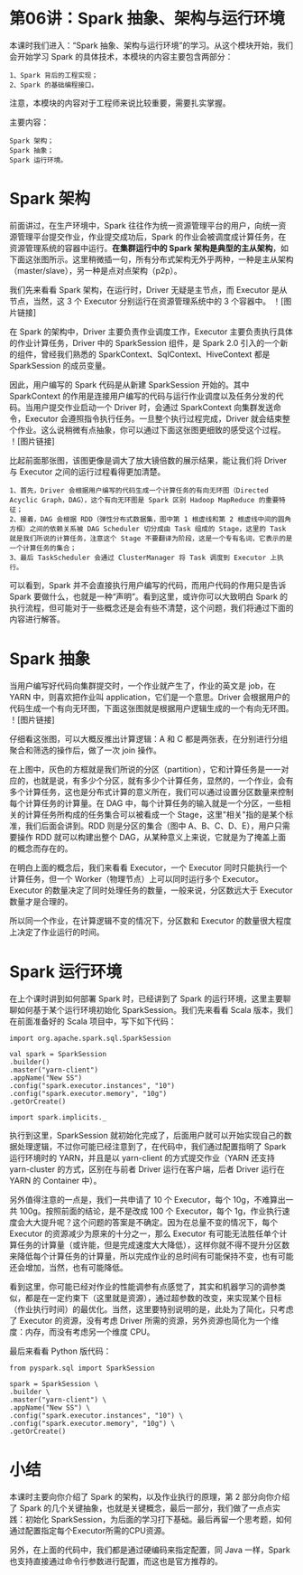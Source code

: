 # 第06讲：Spark 抽象、架构与运行环境

本课时我们进入：“Spark 抽象、架构与运行环境”的学习。从这个模块开始，我们会开始学习 Spark 的具体技术，本模块的内容主要包含两部分：

    1、Spark 背后的工程实现；
    2、Spark 的基础编程接口。

注意，本模块的内容对于工程师来说比较重要，需要扎实掌握。

主要内容：

    Spark 架构；
    Spark 抽象；
    Spark 运行环境。

# Spark 架构

前面讲过，在生产环境中，Spark 往往作为统一资源管理平台的用户，向统一资源管理平台提交作业，作业提交成功后，Spark 的作业会被调度成计算任务，在资源管理系统的容器中运行。**在集群运行中的 Spark 架构是典型的主从架构**，如下面这张图所示。这里稍微插一句，所有分布式架构无外乎两种，一种是主从架构（master/slave），另一种是点对点架构（p2p）。

我们先来看看 Spark 架构，在运行时，Driver 无疑是主节点，而 Executor 是从节点，当然，这 3 个 Executor 分别运行在资源管理系统中的 3 个容器中。
！[图片链接]

在 Spark 的架构中，Driver 主要负责作业调度工作，Executor 主要负责执行具体的作业计算任务，Driver 中的 SparkSession 组件，是 Spark 2.0 引入的一个新的组件，曾经我们熟悉的 SparkContext、SqlContext、HiveContext 都是 SparkSession 的成员变量。

因此，用户编写的 Spark 代码是从新建 SparkSession 开始的。其中 SparkContext 的作用是连接用户编写的代码与运行作业调度以及任务分发的代码。当用户提交作业启动一个 Driver 时，会通过 SparkContext 向集群发送命令，Executor 会遵照指令执行任务。一旦整个执行过程完成，Driver 就会结束整个作业。这么说稍微有点抽象，你可以通过下面这张图更细致的感受这个过程。
！[图片链接]

比起前面那张图，该图更像是调大了放大镜倍数的展示结果，能让我们将 Driver 与 Executor 之间的运行过程看得更加清楚。

    1、首先，Driver 会根据用户编写的代码生成一个计算任务的有向无环图（Directed Acyclic Graph，DAG），这个有向无环图是 Spark 区别 Hadoop MapReduce 的重要特征；
    2、接着，DAG 会根据 RDD（弹性分布式数据集，图中第 1 根虚线和第 2 根虚线中间的圆角方框）之间的依赖关系被 DAG Scheduler 切分成由 Task 组成的 Stage，这里的 Task 就是我们所说的计算任务，注意这个 Stage 不要翻译为阶段，这是一个专有名词，它表示的是一个计算任务的集合；
    3、最后 TaskScheduler 会通过 ClusterManager 将 Task 调度到 Executor 上执行。

可以看到，Spark 并不会直接执行用户编写的代码，而用户代码的作用只是告诉 Spark 要做什么，也就是一种“声明”。看到这里，或许你可以大致明白 Spark 的执行流程，但可能对于一些概念还是会有些不清楚，这个问题，我们将通过下面的内容进行解答。

# Spark 抽象

当用户编写好代码向集群提交时，一个作业就产生了，作业的英文是 job，在 YARN 中，则喜欢把作业叫 application，它们是一个意思。Driver 会根据用户的代码生成一个有向无环图，下面这张图就是根据用户逻辑生成的一个有向无环图。
！[图片链接]

仔细看这张图，可以大概反推出计算逻辑：A 和 C 都是两张表，在分别进行分组聚合和筛选的操作后，做了一次 join 操作。

在上图中，灰色的方框就是我们所说的分区（partition），它和计算任务是一一对应的，也就是说，有多少个分区，就有多少个计算任务，显然的，一个作业，会有多个计算任务，这也是分布式计算的意义所在，我们可以通过设置分区数量来控制每个计算任务的计算量。在 DAG 中，每个计算任务的输入就是一个分区，一些相关的计算任务所构成的任务集合可以被看成一个 Stage，这里"相关"指的是某个标准，我们后面会讲到。RDD 则是分区的集合（图中 A、B、C、D、E），用户只需要操作 RDD 就可以构建出整个 DAG，从某种意义上来说，它就是为了掩盖上面的概念而存在的。

在明白上面的概念后，我们来看看 Executor，一个 Executor 同时只能执行一个计算任务，但一个 Worker（物理节点）上可以同时运行多个 Executor。Executor 的数量决定了同时处理任务的数量，一般来说，分区数远大于 Executor 数量才是合理的。

所以同一个作业，在计算逻辑不变的情况下，分区数和 Executor 的数量很大程度上决定了作业运行的时间。

# Spark 运行环境

在上个课时讲到如何部署 Spark 时，已经讲到了 Spark 的运行环境，这里主要聊聊如何基于某个运行环境初始化 SparkSession。我们先来看看 Scala 版本，我们在前面准备好的 Scala 项目中，写下如下代码：

    import org.apache.spark.sql.SparkSession

    val spark = SparkSession
    .builder()
    .master("yarn-client")
    .appName("New SS")
    .config("spark.executor.instances", "10")
    .config("spark.executor.memory", "10g")
    .getOrCreate()

    import spark.implicits._

执行到这里，SparkSession 就初始化完成了，后面用户就可以开始实现自己的数据处理逻辑，不过你可能已经注意到了，在代码中，我们通过配置指明了 Spark 运行环境时的 YARN，并且是以 yarn-client 的方式提交作业（YARN 还支持 yarn-cluster 的方式，区别在与前者 Driver 运行在客户端，后者 Driver 运行在 YARN 的 Container 中）。

另外值得注意的一点是，我们一共申请了 10 个 Executor，每个 10g，不难算出一共 100g。按照前面的结论，是不是改成 100 个 Executor，每个 1g，作业执行速度会大大提升呢？这个问题的答案是不确定。因为在总量不变的情况下，每个 Executor 的资源减少为原来的十分之一，那么 Executor 有可能无法胜任单个计算任务的计算量（或许能，但是完成速度大大降低），这样你就不得不提升分区数来降低每个计算任务的计算量，所以完成作业的总时间有可能保持不变，也有可能还会增加，当然，也有可能降低。

看到这里，你可能已经对作业的性能调参有点感觉了，其实和机器学习的调参类似，都是在一定约束下（这里就是资源），通过超参数的改变，来实现某个目标（作业执行时间）的最优化。当然，这里要特别说明的是，此处为了简化，只考虑了 Executor 的资源，没有考虑 Driver 所需的资源，另外资源也简化为一个维度：内存，而没有考虑另一个维度 CPU。

最后来看看 Python 版代码：

    from pyspark.sql import SparkSession

    spark = SparkSession \
    .builder \
    .master("yarn-client") \
    .appName("New SS") \
    .config("spark.executor.instances", "10") \
    .config("spark.executor.memory", "10g") \
    .getOrCreate()

# 小结

本课时主要向你介绍了 Spark 的架构，以及作业执行的原理，第 2 部分向你介绍了 Spark 的几个关键抽象，也就是关键概念，最后一部分，我们做了一点点实践：初始化 SparkSession，为后面的学习打下基础。最后再留一个思考题，如何通过配置指定每个Executor所需的CPU资源。

另外，在上面的代码中，我们都是通过硬编码来指定配置，同 Java 一样，Spark 也支持直接通过命令行参数进行配置，而这也是官方推荐的。
